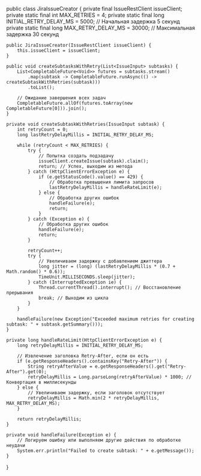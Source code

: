 public class JiraIssueCreator {
    private final IssueRestClient issueClient;
    private static final int MAX_RETRIES = 4;
    private static final long INITIAL_RETRY_DELAY_MS = 5000; // Начальная задержка 5 секунд
    private static final long MAX_RETRY_DELAY_MS = 30000; // Максимальная задержка 30 секунд

    public JiraIssueCreator(IssueRestClient issueClient) {
        this.issueClient = issueClient;
    }

    public void createSubtasksWithRetry(List<IssueInput> subtasks) {
        List<CompletableFuture<Void>> futures = subtasks.stream()
            .map(subtask -> CompletableFuture.runAsync(() -> createSubtaskWithRetries(subtask)))
            .toList();

        // Ожидание завершения всех задач
        CompletableFuture.allOf(futures.toArray(new CompletableFuture[0])).join();
    }

    private void createSubtaskWithRetries(IssueInput subtask) {
        int retryCount = 0;
        long lastRetryDelayMillis = INITIAL_RETRY_DELAY_MS;

        while (retryCount < MAX_RETRIES) {
            try {
                // Попытка создать подзадачу
                issueClient.createIssue(subtask).claim();
                return; // Успех, выходим из метода
            } catch (HttpClientErrorException e) {
                if (e.getStatusCode().value() == 429) {
                    // Обработка превышения лимита запросов
                    lastRetryDelayMillis = handleRateLimit(e);
                } else {
                    // Обработка других ошибок
                    handleFailure(e);
                    return;
                }
            } catch (Exception e) {
                // Обработка других ошибок
                handleFailure(e);
                return;
            }

            retryCount++;
            try {
                // Увеличиваем задержку с добавлением джиттера
                long jitter = (long) (lastRetryDelayMillis * (0.7 + Math.random() * 0.6));
                TimeUnit.MILLISECONDS.sleep(jitter);
            } catch (InterruptedException ie) {
                Thread.currentThread().interrupt(); // Восстановление прерывания
                break; // Выходим из цикла
            }
        }

        handleFailure(new Exception("Exceeded maximum retries for creating subtask: " + subtask.getSummary()));
    }

    private long handleRateLimit(HttpClientErrorException e) {
        long retryDelayMillis = INITIAL_RETRY_DELAY_MS;

        // Извлечение заголовка Retry-After, если он есть
        if (e.getResponseHeaders().containsKey("Retry-After")) {
            String retryAfterValue = e.getResponseHeaders().get("Retry-After").get(0);
            retryDelayMillis = Long.parseLong(retryAfterValue) * 1000; // Конвертация в миллисекунды
        } else {
            // Увеличиваем задержку, если заголовок отсутствует
            retryDelayMillis = Math.min(2 * retryDelayMillis, MAX_RETRY_DELAY_MS);
        }

        return retryDelayMillis;
    }

    private void handleFailure(Exception e) {
        // Логируем ошибку или выполняем другие действия по обработке неудачи
        System.err.println("Failed to create subtask: " + e.getMessage());
    }
}

